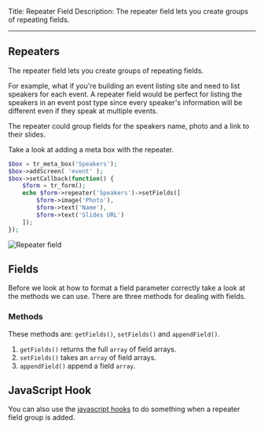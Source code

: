 Title: Repeater Field
Description: The repeater field lets you create groups of repeating fields.

---

## Repeaters

The repeater field lets you create groups of repeating fields.

For example, what if you're building an event listing site and need to list speakers for each event. A repeater field would be perfect for listing the speakers in an event post type since every speaker's information will be different even if they speak at multiple events.

The repeater could group fields for the speakers name, photo and a link to their slides.

Take a look at adding a meta box with the repeater.

```php 
$box = tr_meta_box('Speakers');
$box->addScreen( 'event' );
$box->setCallback(function() {
    $form = tr_form();
    echo $form->repeater('Speakers')->setFields([
        $form->image('Photo'),
        $form->text('Name'),
        $form->text('Slides URL')
    ]);
});
```

![Repeater field](https://typerocket.com/wp-content/uploads/2015/07/docs-repeater-field-typerocket.png)

## Fields

Before we look at how to format a field parameter correctly take a look at the methods we can use. There are three methods for dealing with fields.

### Methods

These methods are: `getFields()`, `setFields()` and `appendField()`.

1. `getFields()` returns the full `array` of field arrays.
2. `setFields()` takes an `array` of field arrays.
3. `appendField()` append a field `array`.

## JavaScript Hook

You can also use the [javascript hooks](/docs/v3/javascript-hooks/) to do something when a repeater field group is added.